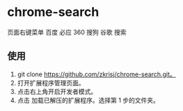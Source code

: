 # chrome-search
页面右键菜单 百度 必应 360 搜狗 谷歌 搜索

## 使用
1. git clone https://github.com/zkrisj/chrome-search.git。
2. 打开扩展程序管理页面。
3. 点击右上角开启开发者模式。
4. 点击 加载已解压的扩展程序。选择第 1 步的文件夹。
